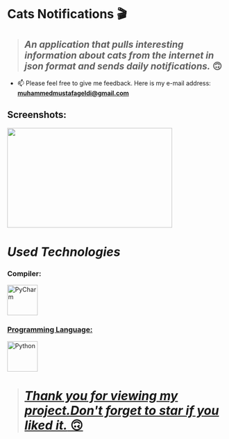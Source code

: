 # Cats Notifications 🎬

> ## *An application that pulls interesting information about cats from the internet in json format and sends daily notifications.* 🙃

- 📫 Please feel free to give me feedback. Here is my e-mail address: **muhammedmustafageldi@gmail.com**

## Screenshots:

<p align="left">
<img src="https://github.com/muhammedmustafageldi/My-Design-Files/blob/main/Screnshots/CatsNotifications/Ads%C4%B1z.png" width="380" height="230"/>
</p>


# *Used Technologies*

<h3 align="left">Compiler:</h3>
<p align="left"> <a href="https://www.jetbrains.com/pycharm/" target="_blank" rel="noreferrer"> <img src="https://upload.wikimedia.org/wikipedia/commons/1/1d/PyCharm_Icon.svg" alt="PyCharm" width="70" height="70"/>
  
<h3 align="left">Programming Language:</h3>
<p align="left"> <a href="https://www.python.org/" target="_blank" rel="noreferrer"> <img src="https://cdn3.iconfinder.com/data/icons/logos-and-brands-adobe/512/267_Python-512.png" alt="Python" width="70" height="70"/>
  
  > # *Thank you for viewing my project.Don't forget to star if you liked it.* 🙃
